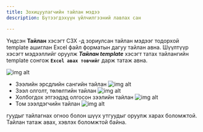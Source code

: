 ```yaml
---
title: Зохицуулагчийн тайлан мэдээ
description: Бүтээгдэхүүн үйлчилгээний лавлах сан

---
```


Үндсэн **Тайлан** хэсэгт СЗХ -д зориулсан тайлан мэдээг тодорхой template ашиглан Excel файл форматын дагуу тайлан авна. Шүүлтүүр хэсэгт мэдээллийг оруулж **_Тайлан template_** хэсэгт татах тайлангийн template сонгож **`Excel авах товчийг`** дарж татаж авна. 

>
![img alt](/img/image-44.png)

- Зээлийн эрсдлийн сангийн тайлан
![img alt](/img/ersdlL.png)
- Зээл олголт, төлөлтийн тайлан
![img alt](/img/olgoltL.png)
- Холбогдох этгээдэд олгосон зээлийн тайлан
![img alt](/img/holbogdhEtL.png)
- Том зээлдэгчийн тайлан
![img alt](/img/holbogdhEtL.png)

гуудыг тайлагнах огноо болон шүүх утгуудыг оруулж харах боломжтой. Тайлан татаж авах, хэвлэх боломжтой байна.  
 